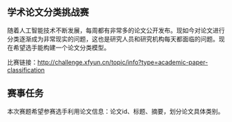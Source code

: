 ## 学术论文分类挑战赛

随着人工智能技术不断发展，每周都有非常多的论文公开发布。现如今对论文进行分类逐渐成为非常现实的问题，这也是研究人员和研究机构每天都面临的问题。现在希望选手能构建一个论文分类模型。

比赛链接：http://challenge.xfyun.cn/topic/info?type=academic-paper-classification


## 赛事任务

本次赛题希望参赛选手利用论文信息：论文id、标题、摘要，划分论文具体类别。
